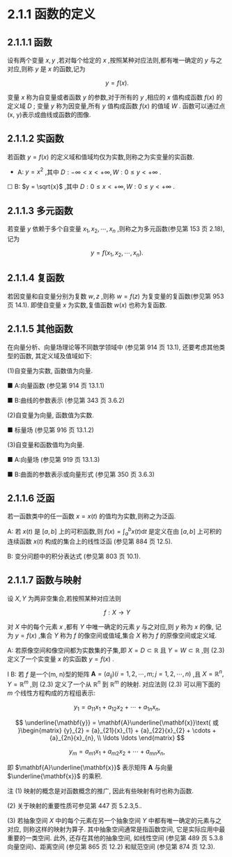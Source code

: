 # 2.1.1 函数的定义

## 2.1.1.1 函数

设有两个变量 $x, y$ ,若对每个给定的 $x$ ,按照某种对应法则,都有唯一确定的 $y$ 与之对应,则称 $y$ 是 $x$ 的函数,记为

$$
y = f\left( x\right) . \tag{2.1}
$$

变量 $x$ 称为自变量或者函数 $y$ 的参数,对于所有的 $y$ ,相应的 $x$ 值构成函数 $f\left( x\right)$ 的定义域 $D$ ; 变量 $y$ 称为因变量,所有 $y$ 值构成函数 $f\left( x\right)$ 的值域 $W$ . 函数可以通过点(x, y)表示成曲线或函数的图像.

## 2.1.1.2 实函数

若函数 $y = f\left( x\right)$ 的定义域和值域均仅为实数,则称之为实变量的实函数.

- A: $y = {x}^{2}$ ,其中 $D :  - \infty  < x <  + \infty , W : 0 \leq  y <  + \infty$ .

☐ B: $y = \sqrt{x}$ ,其中 $D : 0 \leq  x <  + \infty , W : 0 \leq  y <  + \infty$ .

## 2.1.1.3 多元函数

若变量 $y$ 依赖于多个自变量 ${x}_{1},{x}_{2},\cdots ,{x}_{n}$ ,则称之为多元函数(参见第 153 页 2.18), 记为

$$
y = f\left( {{x}_{1},{x}_{2},\cdots ,{x}_{n}}\right) . \tag{2.2}
$$

## 2.1.1.4 复函数

若因变量和自变量分别为复数 $w, z$ ,则称 $w = f\left( z\right)$ 为复变量的复函数(参见第 953 页 14.1). 即使自变量 $x$ 为实数,复值函数 $w\left( x\right)$ 也称为复函数.

## 2.1.1.5 其他函数

在向量分析、向量场理论等不同数学领域中 (参见第 914 页 13.1), 还要考虑其他类型的函数, 其定义域及值域如下:

(1)自变量为实数, 函数值为向量.

■ A:向量函数 (参见第 914 页 13.1.1)

■ B:曲线的参数表示 (参见第 343 页 3.6.2)

(2)自变量为向量, 函数值为实数.

■ 标量场 (参见第 916 页 13.1.2)

(3)自变量和函数值均为向量.

■ A:向量场 (参见第 919 页 13.1.3)

■ B:曲面的参数表示或向量形式 (参见第 350 页 3.6.3)

## 2.1.1.6 泛函

若一函数类中的任一函数 $x = x\left( t\right)$ 的值均为实数,则称之为泛函.

A: 若 $x\left( t\right)$ 是 $\left\lbrack  {a, b}\right\rbrack$ 上的可积函数,则 $f\left( x\right)  = {\int }_{a}^{b}x\left( t\right) \mathrm{d}t$ 是定义在由 $\left\lbrack  {a, b}\right\rbrack$ 上可积的连续函数 $x\left( t\right)$ 构成的集合上的线性泛函 (参见第 884 页 12.5).

B: 变分问题中的积分表达式 (参见第 803 页 10.1).

## 2.1.1.7 函数与映射

设 $X, Y$ 为两非空集合,若按照某种对应法则

$$
f : X \rightarrow  Y \tag{2.3}
$$

对 $X$ 中的每个元素 $x$ ,都有 $Y$ 中唯一确定的元素 $y$ 与之对应,则 $y$ 称为 $x$ 的像, 记为 $y = f\left( x\right)$ ,集合 $Y$ 称为 $f$ 的像空间或值域,集合 $X$ 称为 $f$ 的原像空间或定义域.

A: 若原像空间和像空间都为实数集的子集,即 $X = D \subset  \mathbb{R}$ 且 $Y = W \subset  \mathbb{R}$ ,则 (2.3) 定义了一个实变量 $x$ 的实函数 $y = f\left( x\right)$ .

I B: 若 $f$ 是一个(m, n)型的矩阵 $\mathbf{A} = \left( {a}_{ij}\right) \left( {i = 1,2,\cdots , m;j = 1,2,\cdots , n}\right)$ ,且 $X = {\mathbb{R}}^{n}, Y = {\mathbb{R}}^{m}$ ,则 (2.3) 定义了一个从 ${\mathbb{R}}^{n}$ 到 ${\mathbb{R}}^{m}$ 的映射. 对应法则 (2.3) 可以用下面的 $m$ 个线性方程构成的方程组表示:

$$
{y}_{1} = {a}_{11}{x}_{1} + {a}_{12}{x}_{2} + \cdots  + {a}_{1n}{x}_{n},
$$

$$
\underline{\mathbf{y}} = \mathbf{A}\underline{\mathbf{x}}\text{ 或 }\begin{matrix} {y}_{2} = {a}_{21}{x}_{1} + {a}_{22}{x}_{2} + \cdots  + {a}_{2n}{x}_{n}, \\  \ldots \ldots  \end{matrix}
$$

$$
{y}_{m} = {a}_{m1}{x}_{1} + {a}_{m2}{x}_{2} + \cdots  + {a}_{mn}{x}_{n},
$$

即 $\mathbf{A}\underline{\mathbf{x}}$ 表示矩阵 $\mathbf{A}$ 与向量 $\underline{\mathbf{x}}$ 的乘积.

注 (1) 映射的概念是对函数概念的推广, 因此有些映射有时也称为函数.

(2) 关于映射的重要性质可参见第 447 页 5.2.3,5..

(3) 若抽象空间 $X$ 中的每个元素在另一个抽象空间 $Y$ 中都有唯一确定的元素与之对应, 则称这样的映射为算子. 其中抽象空间通常是指函数空间, 它是实际应用中最重要的一类空间. 此外, 还存在其他的抽象空间, 如线性空间 (参见第 489 页 5.3.8 向量空间)、距离空间 (参见第 865 页 12.2) 和赋范空间 (参见第 874 页 12.3).
